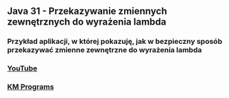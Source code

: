 ## Java 31 - Przekazywanie zmiennych zewnętrznych do wyrażenia lambda

### Przykład aplikacji, w której pokazuję, jak w bezpieczny sposób przekazywać zmienne zewnętrzne do wyrażenia lambda

### [YouTube](https://www.youtube.com/watch?v=_L1RaHNvEJA&list=PLCXqHvi_kahzG6YsoZrYQ6N4RLLkGJu7N&index=31)
### [KM Programs](https://km-programs.pl/)